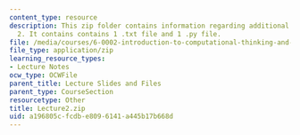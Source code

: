 ```yaml
---
content_type: resource
description: This zip folder contains information regarding additional files for lecture
  2. It contains contains 1 .txt file and 1 .py file.
file: /media/courses/6-0002-introduction-to-computational-thinking-and-data-science-fall-2016/a196805cfcdbe8096141a445b17b668d_Lecture2.zip
file_type: application/zip
learning_resource_types:
- Lecture Notes
ocw_type: OCWFile
parent_title: Lecture Slides and Files
parent_type: CourseSection
resourcetype: Other
title: Lecture2.zip
uid: a196805c-fcdb-e809-6141-a445b17b668d
---
```

